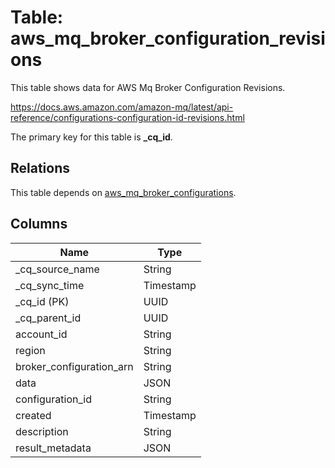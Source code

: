 # Table: aws_mq_broker_configuration_revisions

This table shows data for AWS Mq Broker Configuration Revisions.

https://docs.aws.amazon.com/amazon-mq/latest/api-reference/configurations-configuration-id-revisions.html

The primary key for this table is **_cq_id**.

## Relations

This table depends on [aws_mq_broker_configurations](aws_mq_broker_configurations).

## Columns

| Name          | Type          |
| ------------- | ------------- |
|_cq_source_name|String|
|_cq_sync_time|Timestamp|
|_cq_id (PK)|UUID|
|_cq_parent_id|UUID|
|account_id|String|
|region|String|
|broker_configuration_arn|String|
|data|JSON|
|configuration_id|String|
|created|Timestamp|
|description|String|
|result_metadata|JSON|